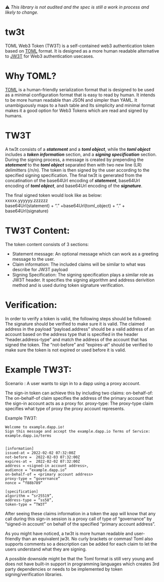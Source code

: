 :warning: _This library is not audited and the spec is still a work in process and likely to change._
# tw3t

TOML Web3 Token (TW3T) is a self-contained web3 authentication token based on [TOML](https://toml.io/en/) format. It is designed as a more human readable alternative to [JW3T](https://github.com/hamidra/jw3t) for Web3 authentication usecases.

# Why TOML?

[TOML](https://toml.io/en/) is a human-friendly serialization format that is designed to be used as a minimal configuration format that is easy to read by human. It intends to be more human readable than JSON and simpler than YAML. It unambiguously maps to a hash table and Its simplicity and minimal format makes it a good option for Web3 Tokens which are read and signed by humans.

# TW3T

A tw3t consists of a **_statement_** and a **_toml object_**, while the **_toml object_** includes a **_token information_** section, and a **_signing specification_** section.
During the signing process, a message is created by prepending the **_statement_** to the **_toml object_** separated then with two new line (LR) delimitters (/n/n). The token is then signed by the user according to the specified signing specification. The final tw3t is generated from the concatination of the base64Url encoding of **_statement_**, base64Url encoding of **_toml object_**, and base64Url encoding of the **_signature_**.

The final signed token would look like as below:  
xxxxx.yyyyyy.zzzzzz  
base64Url(statement) + “.” +base64Url(toml_object) + “.” + base64Url(signature)

# TW3T Content:

The token content consists of 3 sections:

- Statement message:
  An optional message which can work as a greeting message to the user.
- Claim information:
  The included claims will be similar to what was describe for JW3T payload
- Signing Specification:
  The signing specification plays a similar role as JW3T header. It specifies the signing algorithm and address derivition method and is used during token signature verification.

# Verification:

In order to verify a token is valid, the following steps should be followed:
The signature should be verified to make sure it is valid.
The claimed address in the payload “payload.address” should be a valid address of an account based on the address type that is specified in the header “header.address-type” and match the address of the account that has signed the token.
The “not-before” and “expires-at” should be verified to make sure the token is not expired or used before it is valid.

# Example TW3T:

Scenario :
A user wants to sign in to a dapp using a proxy account.

The sign-in token can achieve this by including two claims:
on-behalf-of: The on-behalf-of claim specifies the address of the primary account that the sign-in account acts as a proxy for.
proxy-type: The proxy-type claim specifies what type of proxy the proxy account represents.

Example TW3T:

```
Welcome to example.dapp.io!
Sign this message and accept the example.dapp.io Terms of Service: example.dapp.io/terms


[information]
issued-at = 2022-02-02 07:32:00Z
not-before =  2022-02-03 07:32:00Z
expires-at =  2022-02-02 07:32:00Z
address = <signed-in account address>,
audience = “example.dapp.io”
on-behalf-of = <primary account address>
proxy-type = “governance”
nonce = “f88b789”

[specification]
algorithm = ”sr25519”,
address-type = ”ss58”,
token-type = ”TW3T”
```

After seeing these claims information in a token the app will know that any call during this sign-in session is a proxy call of type of “governance” by “signed-in account” on behalf of the specified “primary account address”.

As you might have noticed, a tw3t is more human readable and user-friendly than an equivalent jw3t. No curly brackets or commas! Toml also supports comments so a description can be added for each claim to let the users understand what they are signing.

A possible downside might be that the Toml format is still very young and does not have built-in support in programming languages which creates 3rd party dependencies or needs to be implemented by token signing/verification libraries.

